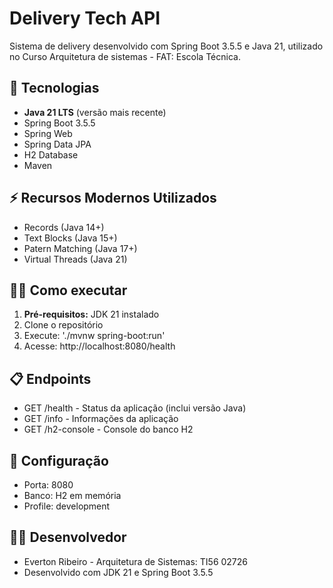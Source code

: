 # Delivery Tech API
Sistema de delivery desenvolvido com Spring Boot 3.5.5 e Java 21, utilizado no Curso Arquitetura de sistemas - FAT: Escola Técnica.


## 🚀 Tecnologias
- **Java 21 LTS** (versão mais recente)
- Spring Boot 3.5.5
- Spring Web
- Spring Data JPA
- H2 Database
- Maven

## ⚡ Recursos Modernos Utilizados
- Records (Java 14+)
- Text Blocks (Java 15+)
- Patern Matching (Java 17+)
- Virtual Threads (Java 21)

## 🏃‍♂️ Como executar
1. **Pré-requisitos:** JDK 21 instalado
2. Clone o repositório
3. Execute: './mvnw spring-boot:run'
4. Acesse: http://localhost:8080/health

## 📋 Endpoints
- GET /health - Status da aplicação (inclui versão Java)
- GET /info - Informações da aplicação
- GET /h2-console - Console do banco H2

## 🔧 Configuração
- Porta: 8080
- Banco: H2 em memória
- Profile: development

## 👨‍💻 Desenvolvedor
- Everton Ribeiro - Arquitetura de Sistemas: TI56 02726
- Desenvolvido com JDK 21 e Spring Boot 3.5.5